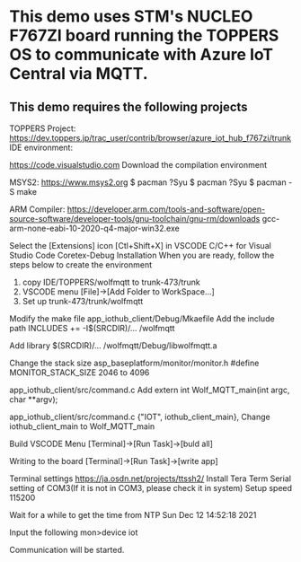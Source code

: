 # This demo uses STM's NUCLEO F767ZI board running the TOPPERS OS to communicate with Azure IoT Central via MQTT.

## This demo requires the following projects
TOPPERS Project:
https://dev.toppers.jp/trac_user/contrib/browser/azure_iot_hub_f767zi/trunk
IDE environment:

https://code.visualstudio.com
Download the compilation environment

MSYS2:
https://www.msys2.org
 $ pacman ?Syu
 $ pacman ?Syu
 $ pacman -S make

ARM Compiler:
https://developer.arm.com/tools-and-software/open-source-software/developer-tools/gnu-toolchain/gnu-rm/downloads
 gcc-arm-none-eabi-10-2020-q4-major-win32.exe

Select the [Extensions] icon [Ctl+Shift+X] in VSCODE
 C/C++ for Visual Studio Code
  Coretex-Debug
  Installation
When you are ready, follow the steps below to create the environment
1. copy IDE/TOPPERS/wolfmqtt to trunk-473/trunk
2. VSCODE menu
  [File]->[Add Folder to WorkSpace...]
3. Set up trunk-473/trunk/wolfmqtt

Modify the make file
 app_iothub_client/Debug/Mkaefile
Add the include path
 INCLUDES += -I$(SRCDIR)/... /wolfmqtt

Add library
 $(SRCDIR)/... /wolfmqtt/Debug/libwolfmqtt.a 

Change the stack size
 asp_baseplatform/monitor/monitor.h
#define MONITOR_STACK_SIZE 2046 to 4096

app_iothub_client/src/command.c
Add
extern int Wolf_MQTT_main(int argc, char **argv);

app_iothub_client/src/command.c
	{"IOT", iothub_client_main},
Change iothub_client_main to Wolf_MQTT_main

Build
VSCODE Menu
[Terminal]->[Run Task]->[buld all]

Writing to the board
[Terminal]->[Run Task]->[write app]

Terminal settings
 https://ja.osdn.net/projects/ttssh2/
 Install Tera Term
 Serial setting of COM3(If it is not in COM3, please check it in system)
 Setup speed 115200


Wait for a while to get the time from NTP
 Sun Dec 12 14:52:18 2021

Input the following
 mon>device iot

Communication will be started.
